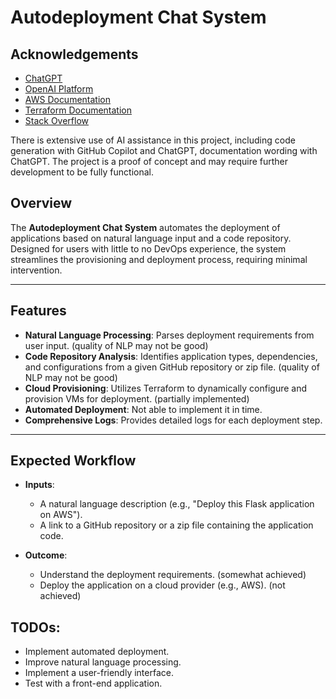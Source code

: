 # Autodeployment Chat System

## Acknowledgements
- [ChatGPT](https://chatgpt.com/)
- [OpenAI Platform](https://platform.openai.com/docs/overview)
- [AWS Documentation](https://docs.aws.amazon.com/)
- [Terraform Documentation](https://www.terraform.io/docs/index.html)
- [Stack Overflow](https://stackoverflow.com/)

There is extensive use of AI assistance in this project, including code generation with GitHub Copilot and
ChatGPT, documentation wording with ChatGPT. The project is a proof of concept and may require further
development to be fully functional.

## Overview
The **Autodeployment Chat System** automates the deployment of applications based on natural language input and a code repository. Designed for users with little to no DevOps experience, the system streamlines the provisioning and deployment process, requiring minimal intervention.

---

## Features
- **Natural Language Processing**: Parses deployment requirements from user input. (quality of NLP may not be good)
- **Code Repository Analysis**: Identifies application types, dependencies, and configurations from a given GitHub repository or zip file. (quality of NLP may not be good)
- **Cloud Provisioning**: Utilizes Terraform to dynamically configure and provision VMs for deployment. (partially implemented)
- **Automated Deployment**: Not able to implement it in time.
- **Comprehensive Logs**: Provides detailed logs for each deployment step.

---

## Expected Workflow
- **Inputs**:
  - A natural language description (e.g., "Deploy this Flask application on AWS").
  - A link to a GitHub repository or a zip file containing the application code.

- **Outcome**:
  - Understand the deployment requirements. (somewhat achieved)
  - Deploy the application on a cloud provider (e.g., AWS). (not achieved)

## TODOs:
- Implement automated deployment.
- Improve natural language processing.
- Implement a user-friendly interface.
- Test with a front-end application.
